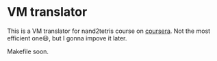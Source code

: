 # VM translator
This is a VM translator for nand2tetris course on [coursera](https://www.coursera.org/learn/nand2tetris2/).
Not the most efficient one😆, but I gonna impove it later.

Makefile soon.